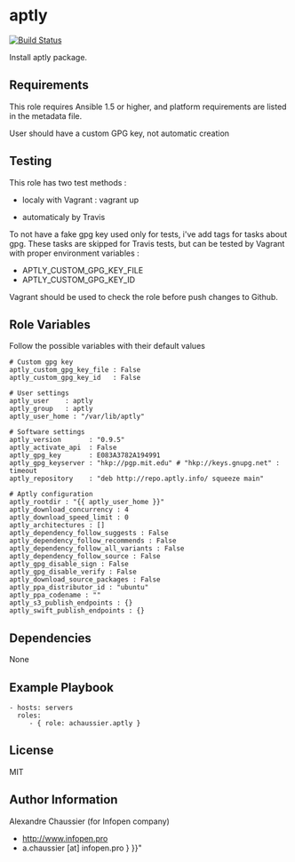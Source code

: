 aptly
=====

[![Build Status](https://travis-ci.org/infOpen/ansible-role-aptly.svg?branch=master)](https://travis-ci.org/infOpen/ansible-role-aptly)

Install aptly package.

Requirements
------------

This role requires Ansible 1.5 or higher, and platform requirements are listed
in the metadata file.

User should have a custom GPG key, not automatic creation

Testing
-------

This role has two test methods :

- localy with Vagrant :
    vagrant up

- automaticaly by Travis

To not have a fake gpg key used only for tests, i've add tags for tasks about
gpg.
These tasks are skipped for Travis tests, but can be tested by Vagrant with
proper environment variables :
- APTLY_CUSTOM_GPG_KEY_FILE
- APTLY_CUSTOM_GPG_KEY_ID

Vagrant should be used to check the role before push changes to Github.

Role Variables
--------------

Follow the possible variables with their default values

    # Custom gpg key
    aptly_custom_gpg_key_file : False
    aptly_custom_gpg_key_id   : False
    
    # User settings
    aptly_user    : aptly
    aptly_group   : aptly
    aptly_user_home : "/var/lib/aptly"
    
    # Software settings
    aptly_version       : "0.9.5"
    aptly_activate_api  : False
    aptly_gpg_key       : E083A3782A194991
    aptly_gpg_keyserver : "hkp://pgp.mit.edu" # "hkp://keys.gnupg.net" : timeout
    aptly_repository    : "deb http://repo.aptly.info/ squeeze main"
    
    # Aptly configuration
    aptly_rootdir : "{{ aptly_user_home }}"
    aptly_download_concurrency : 4
    aptly_download_speed_limit : 0
    aptly_architectures : []
    aptly_dependency_follow_suggests : False
    aptly_dependency_follow_recommends : False
    aptly_dependency_follow_all_variants : False
    aptly_dependency_follow_source : False
    aptly_gpg_disable_sign : False
    aptly_gpg_disable_verify : False
    aptly_download_source_packages : False
    aptly_ppa_distributor_id : "ubuntu"
    aptly_ppa_codename : ""
    aptly_s3_publish_endpoints : {}
    aptly_swift_publish_endpoints : {}

Dependencies
------------

None

Example Playbook
----------------

    - hosts: servers
      roles:
         - { role: achaussier.aptly }

License
-------

MIT

Author Information
------------------

Alexandre Chaussier (for Infopen company)
- http://www.infopen.pro
- a.chaussier [at] infopen.pro } }}"

